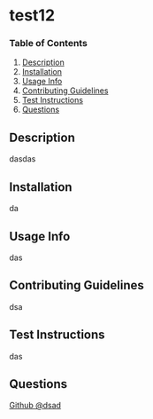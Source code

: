 
# test12
### Table of Contents1. [Description](#description)2. [Installation](#installation)3. [Usage Info](#usage)4. [Contributing Guidelines](#contrib)5. [Test Instructions](#test)6. [Questions](#question)

## Description <a name="description"></a>
      dasdas

## Installation <a name="installation"></a>
      
da

## Usage Info<a name="usage"></a>
      
das

## Contributing Guidelines <a name="contrib"></a>
      
dsa

## Test Instructions <a name="test"></a>
      
das

## Questions <a name="question"></a>
[Github @dsad](https://github.com/dsad)